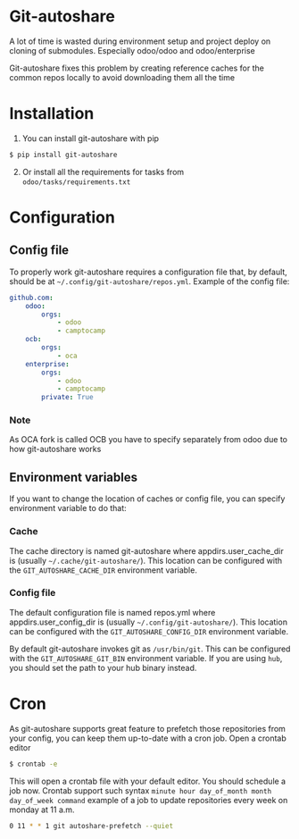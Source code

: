 <!--
This file has been generated with 'invoke project.sync'.
Do not modify. Any manual change will be lost.
Please propose your modification on
https://github.com/camptocamp/odoo-template instead.
-->
# Git-autoshare

A lot of time is wasted during environment setup and project deploy on cloning
of submodules. Especially odoo/odoo and odoo/enterprise

Git-autoshare fixes this problem by creating reference caches for the common
repos locally to avoid downloading them all the time

# Installation

  1. You can install git-autoshare with pip

  ```bash
  $ pip install git-autoshare
  ```

  2. Or install all the requirements for tasks from `odoo/tasks/requirements.txt`

# Configuration

## Config file

To properly work git-autoshare requires a configuration file that, by
default, should be at `~/.config/git-autoshare/repos.yml`. Example of the config
file:

```yml
github.com:
    odoo:
        orgs:
            - odoo
            - camptocamp
    ocb:
        orgs:
            - oca
    enterprise:
        orgs:
            - odoo
            - camptocamp
        private: True
```

### Note

As OCA fork is called OCB you have to specify separately from odoo due to how
git-autoshare works

## Environment variables

If you want to change the location of caches or config file, you can specify
environment variable to do that:

### Cache

The cache directory is named git-autoshare where appdirs.user_cache_dir is
(usually `~/.cache/git-autoshare/`). This location can be configured with the
`GIT_AUTOSHARE_CACHE_DIR` environment variable.

### Config file

The default configuration file is named repos.yml where appdirs.user_config_dir
is (usually `~/.config/git-autoshare/`). This location can be configured with the
`GIT_AUTOSHARE_CONFIG_DIR` environment variable.

By default git-autoshare invokes git as `/usr/bin/git`. This can be configured
with the `GIT_AUTOSHARE_GIT_BIN` environment variable. If you are using `hub`,
you should set the path to your hub binary instead.

# Cron

As git-autoshare supports great feature to prefetch those repositories from
your config, you can keep them up-to-date with a cron job. Open a crontab editor

  ```bash
  $ crontab -e
  ```
This will open a crontab file with your default editor. You should schedule a job now.
Crontab support such syntax `minute hour day_of_month month day_of_week command`
example of a job to update repositories every week on monday at 11 a.m.

  ```bash
  0 11 * * 1 git autoshare-prefetch --quiet
  ```
